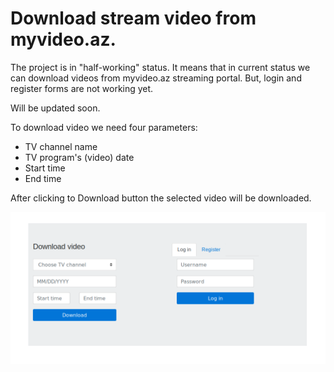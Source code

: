 Download stream video from myvideo.az.
======================================

The project is in "half-working" status. It means that in current status we can download videos from myvideo.az streaming portal. But, login and register forms are not working yet.

Will be updated soon.

To download video we need four parameters:
  * TV channel name
  * TV program's (video) date
  * Start time
  * End time

  After clicking to Download button the selected video will be downloaded.

![index page](https://raw.githubusercontent.com/Shik0/MyVideo/master/images/myvideo_index.png)
